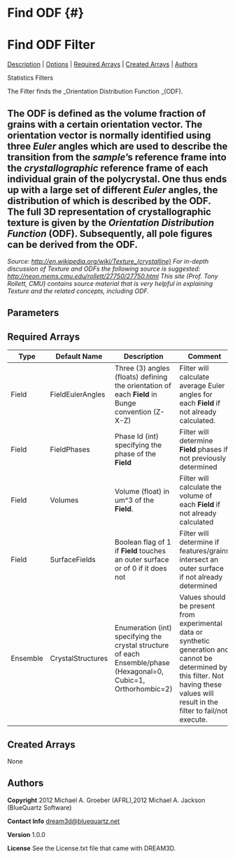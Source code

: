 Find ODF {#}
======
<h1 class="pHeading1">Find ODF Filter</h1>
<p class="pCellBody">
<a href="../StatisticsFilters/FindODF.html#wp2">Description</a> | <a href="../StatisticsFilters/FindODF.html#wp3">Options</a> | <a href="../StatisticsFilters/FindODF.html#wp4">Required Arrays</a> | <a href="../StatisticsFilters/FindODF.html#wp5">Created Arrays</a> | <a href="../StatisticsFilters/FindODF.html#wp1">Authors</a> 

Statistics Filters


 The Filter finds the _Orientation Distribution Function _(ODF).

The ODF is defined as the volume fraction of grains with a certain orientation vector.
The orientation vector is normally identified using three _Euler_ angles which are used to describe the transition from the _sample_’s reference frame into the _crystallographic_ reference frame of each individual grain of the polycrystal. One thus ends up with a large set of different _Euler_ angles, the distribution of which is described by the ODF.
The full 3D representation of crystallographic texture is given by the _Orientation Distribution Function_ (ODF). Subsequently, all pole figures can be derived from the ODF.
--------------
 _Source: http://en.wikipedia.org/wiki/Texture_(crystalline)
 For in-depth discussion of Texture and ODFs the following source is suggested:
 http://neon.mems.cmu.edu/rollett/27750/27750.html
 This site (Prof. Tony Rollett, CMU) contains source material that is very helpful in explaining Texture and the related concepts, including ODF._
 


## Parameters ##

## Required Arrays ##

| Type | Default Name | Description | Comment |
|------|--------------|-------------|---------|
| Field | FieldEulerAngles | Three (3) angles (floats) defining the orientation of each **Field** in Bunge convention (Z-X-Z) | Filter will calculate average Euler angles for each **Field** if not already calculated. |
| Field | FieldPhases | Phase Id (int) specifying the phase of the **Field** | Filter will determine **Field** phases if not previously determined |
| Field | Volumes | Volume (float) in um^3 of the **Field**. | Filter will calculate the volume of each **Field** if not already calculated |
| Field | SurfaceFields | Boolean flag of 1 if **Field** touches an outer surface or of 0 if it does not | Filter will determine if features/grains intersect an outer surface if not already determined |
| Ensemble | CrystalStructures | Enumeration (int) specifying the crystal structure of each Ensemble/phase (Hexagonal=0, Cubic=1, Orthorhombic=2) | Values should be present from experimental data or synthetic generation and cannot be determined by this filter. Not having these values will result in the filter to fail/not execute. |

## Created Arrays ##
None

## Authors ##

**Copyright** 2012 Michael A. Groeber (AFRL),2012 Michael A. Jackson (BlueQuartz Software)

**Contact Info** dream3d@bluequartz.net

**Version** 1.0.0

**License**  See the License.txt file that came with DREAM3D.



